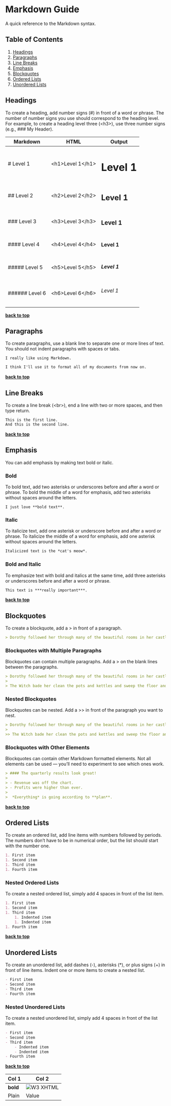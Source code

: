 # Markdown Guide
A quick reference to the Markdown syntax.

## Table of Contents

  1. [Headings](#headings)
  1. [Paragraphs](#paragraphs)
  1. [Line Breaks](#line-breaks)
  1. [Emphasis](#emphasis)
  1. [Blockquotes](#blockquotes)
  1. [Ordered Lists](#ordered-lists)
  1. [Unordered Lists](#unordered-lists)

## <a id="headings">Headings
To create a heading, add number signs (#) in front of a word or phrase. The number of number signs you use
should correspond to the heading level. For example, to create a heading level three (&lt;h3&gt;), use three
number signs (e.g., ### My Header).

| Markdown       | HTML                         | Output           |
| -------------- |----------------------------- | ---------------- |
| # Level 1      | &lt;h1&gt;Level 1&lt;/h1&gt; | <h1>Level 1</h1> |
| ## Level 2     | &lt;h2&gt;Level 2&lt;/h2&gt; | <h2>Level 1</h2> |
| ### Level 3    | &lt;h3&gt;Level 3&lt;/h3&gt; | <h3>Level 1</h3> |
| #### Level 4   | &lt;h4&gt;Level 4&lt;/h4&gt; | <h4>Level 1</h4> |
| ##### Level 5  | &lt;h5&gt;Level 5&lt;/h5&gt; | <h5>Level 1</h5> |
| ###### Level 6 | &lt;h6&gt;Level 6&lt;/h6&gt; | <h6>Level 1</h6> |

**[back to top](#)**

## <a id="paragraphs">Paragraphs
To create paragraphs, use a blank line to separate one or more lines of text. You should not indent paragraphs
with spaces or tabs.

```markdown
I really like using Markdown.

I think I'll use it to format all of my documents from now on.
```

**[back to top](#)**

## <a id="line-breaks">Line Breaks
To create a line break (&lt;br&gt;), end a line with two or more spaces, and then type return.

```markdown
This is the first line.  
And this is the second line.
```

**[back to top](#)**

## <a id="emphasis">Emphasis
You can add emphasis by making text bold or italic.

### Bold
To bold text, add two asterisks or underscores before and after a word or phrase. To bold the middle of a word for emphasis, add two asterisks without spaces around the letters.

```markdown
I just love **bold text**.
```

### Italic
To italicize text, add one asterisk or underscore before and after a word or phrase. To italicize the middle of a word for emphasis, add one asterisk without spaces around the letters.

```markdown
Italicized text is the *cat's meow*.
```

### Bold and Italic
To emphasize text with bold and italics at the same time, add three asterisks or underscores before and after a word or phrase.

```markdown
This text is ***really important***.
```

**[back to top](#)**

## <a id="blockquotes">Blockquotes
To create a blockquote, add a &gt; in front of a paragraph.

```markdown
> Dorothy followed her through many of the beautiful rooms in her castle.
```

### Blockquotes with Multiple Paragraphs
Blockquotes can contain multiple paragraphs. Add a > on the blank lines between the paragraphs.

```markdown
> Dorothy followed her through many of the beautiful rooms in her castle.
>
> The Witch bade her clean the pots and kettles and sweep the floor and keep the fire fed with wood.
```

### Nested Blockquotes
Blockquotes can be nested. Add a >> in front of the paragraph you want to nest.


```markdown
> Dorothy followed her through many of the beautiful rooms in her castle.
>
>> The Witch bade her clean the pots and kettles and sweep the floor and keep the fire fed with wood.
```

### Blockquotes with Other Elements
Blockquotes can contain other Markdown formatted elements. Not all elements can be used — you’ll need to experiment to see which ones work.

```markdown
> #### The quarterly results look great!
>
> - Revenue was off the chart.
> - Profits were higher than ever.
>
>  *Everything* is going according to **plan**.
```

**[back to top](#)**

## <a id="ordered-lists">Ordered Lists
To create an ordered list, add line items with numbers followed by periods. The numbers don’t have to
be in numerical order, but the list should start with the number one.

```markdown
1. First item
1. Second item
1. Third item
1. Fourth item
```

### Nested Ordered Lists
To create a nested ordered list, simply add 4 spaces in front of the list item.

```markdown
1. First item
1. Second item
1. Third item
    1. Indented item
    1. Indented item
1. Fourth item
```

**[back to top](#)**

## <a id="unordered-lists">Unordered Lists
To create an unordered list, add dashes (-), asterisks (*), or plus signs (+) in front of line items.
Indent one or more items to create a nested list.

```markdown
- First item
- Second item
- Third item
- Fourth item
```

### Nested Unordered Lists
To create a nested unordered list, simply add 4 spaces in front of the list item.

```markdown
- First item
- Second item
- Third item
    - Indented item
    - Indented item
- Fourth item
```

**[back to top](#)**

| Col 1   | Col 2                                              |
| ------- | -------------------------------------------------- |
|**bold** | ![W3 XHTML](http://w3.org/Icons/valid-xhtml10) |
| Plain   | Value                                              |
